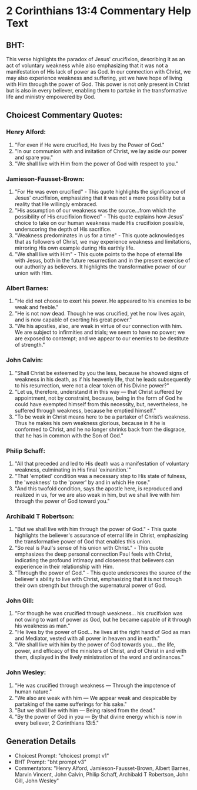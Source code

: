 # 2 Corinthians 13:4 Commentary Help Text

## BHT:
This verse highlights the paradox of Jesus' crucifixion, describing it as an act of voluntary weakness while also emphasizing that it was not a manifestation of His lack of power as God. In our connection with Christ, we may also experience weakness and suffering, yet we have hope of living with Him through the power of God. This power is not only present in Christ but is also in every believer, enabling them to partake in the transformative life and ministry empowered by God.

## Choicest Commentary Quotes:
### Henry Alford:
1. "For even if He were crucified, He lives by the Power of God." 
2. "In our communion with and imitation of Christ, we lay aside our power and spare you." 
3. "We shall live with Him from the power of God with respect to you."

### Jamieson-Fausset-Brown:
1. "For He was even crucified" - This quote highlights the significance of Jesus' crucifixion, emphasizing that it was not a mere possibility but a reality that He willingly embraced.
2. "His assumption of our weakness was the source...from which the possibility of His crucifixion flowed" - This quote explains how Jesus' choice to take on our human weakness made His crucifixion possible, underscoring the depth of His sacrifice.
3. "Weakness predominates in us for a time" - This quote acknowledges that as followers of Christ, we may experience weakness and limitations, mirroring His own example during His earthly life.
4. "We shall live with Him" - This quote points to the hope of eternal life with Jesus, both in the future resurrection and in the present exercise of our authority as believers. It highlights the transformative power of our union with Him.

### Albert Barnes:
1. "He did not choose to exert his power. He appeared to his enemies to be weak and feeble."
2. "He is not now dead. Though he was crucified, yet he now lives again, and is now capable of exerting his great power."
3. "We his apostles, also, are weak in virtue of our connection with him. We are subject to infirmities and trials; we seem to have no power; we are exposed to contempt; and we appear to our enemies to be destitute of strength."

### John Calvin:
1. "Shall Christ be esteemed by you the less, because he showed signs of weakness in his death, as if his heavenly life, that he leads subsequently to his resurrection, were not a clear token of his Divine power?"
2. "Let us, therefore, understand it in this way — that Christ suffered by appointment, not by constraint, because, being in the form of God he could have exempted himself from this necessity, but, nevertheless, he suffered through weakness, because he emptied himself."
3. "To be weak in Christ means here to be a partaker of Christ’s weakness. Thus he makes his own weakness glorious, because in it he is conformed to Christ, and he no longer shrinks back from the disgrace, that he has in common with the Son of God."

### Philip Schaff:
1. "All that preceded and led to His death was a manifestation of voluntary weakness, culminating in His final 'exinanition.'" 
2. "That 'emptied' condition was a necessary step to His state of fulness, the 'weakness' to the 'power' by and in which He rose." 
3. "And this twofold condition, says the apostle here, is reproduced and realized in us, for we are also weak in him, but we shall live with him through the power of God toward you."

### Archibald T Robertson:
1. "But we shall live with him through the power of God." - This quote highlights the believer's assurance of eternal life in Christ, emphasizing the transformative power of God that enables this union.
2. "So real is Paul's sense of his union with Christ." - This quote emphasizes the deep personal connection Paul feels with Christ, indicating the profound intimacy and closeness that believers can experience in their relationship with Him.
3. "Through the power of God." - This quote underscores the source of the believer's ability to live with Christ, emphasizing that it is not through their own strength but through the supernatural power of God.

### John Gill:
1. "For though he was crucified through weakness... his crucifixion was not owing to want of power as God, but he became capable of it through his weakness as man."
2. "He lives by the power of God... he lives at the right hand of God as man and Mediator, vested with all power in heaven and in earth."
3. "We shall live with him by the power of God towards you... the life, power, and efficacy of the ministers of Christ, and of Christ in and with them, displayed in the lively ministration of the word and ordinances."

### John Wesley:
1. "He was crucified through weakness — Through the impotence of human nature."
2. "We also are weak with him — We appear weak and despicable by partaking of the same sufferings for his sake."
3. "But we shall live with him — Being raised from the dead."
4. "By the power of God in you — By that divine energy which is now in every believer, 2 Corinthians 13:5."


## Generation Details
- Choicest Prompt: "choicest prompt v1"
- BHT Prompt: "bht prompt v3"
- Commentators: "Henry Alford, Jamieson-Fausset-Brown, Albert Barnes, Marvin Vincent, John Calvin, Philip Schaff, Archibald T Robertson, John Gill, John Wesley"
